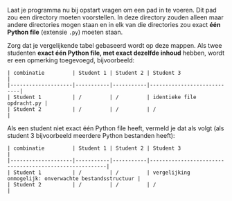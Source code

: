 Laat je programma nu bij opstart vragen om een pad in te voeren.
Dit pad zou een directory moeten voorstellen.
In deze directory zouden alleen maar andere directories mogen staan en in elk van die directories zou exact **één Python file** (extensie `.py`) moeten staan.

Zorg dat je vergelijkende tabel gebaseerd wordt op deze mappen.
Als twee studenten **exact één Python file, met exact dezelfde inhoud** hebben, wordt er een opmerking toegevoegd, bijvoorbeeld:

```
| combinatie         | Student 1 | Student 2 | Student 3                  |
|--------------------|-----------|-----------|----------------------------|
| Student 1          | /         | /         | identieke file opdracht.py |
| Student 2          | /         | /         | /                          |
```

Als een student niet exact één Python file heeft, vermeld je dat als volgt (als student 3 bijvoorbeeld meerdere Python bestanden heeft):

```
| combinatie         | Student 1 | Student 2 | Student 3                                              |
|--------------------|-----------|-----------|--------------------------------------------------------|
| Student 1          | /         | /         | vergelijking onmogelijk: onverwachte bestandsstructuur |
| Student 2          | /         | /         | /                                                      |
```
